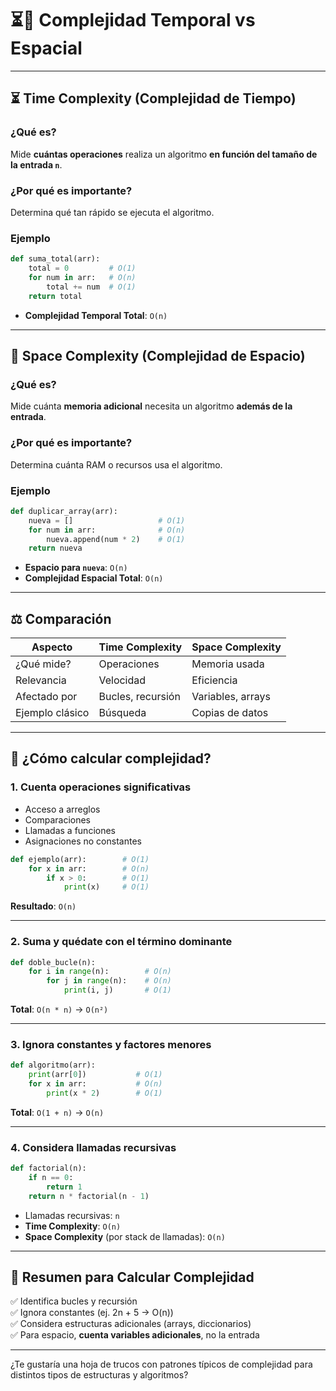 # ⏳🧠 Complejidad Temporal vs Espacial

---

## ⏳ Time Complexity (Complejidad de Tiempo)

### ¿Qué es?
Mide **cuántas operaciones** realiza un algoritmo **en función del tamaño de la entrada `n`**.

### ¿Por qué es importante?
Determina qué tan rápido se ejecuta el algoritmo.

### Ejemplo
```python
def suma_total(arr):
    total = 0         # O(1)
    for num in arr:   # O(n)
        total += num  # O(1)
    return total
```

- **Complejidad Temporal Total**: `O(n)`

---

## 🧠 Space Complexity (Complejidad de Espacio)

### ¿Qué es?
Mide cuánta **memoria adicional** necesita un algoritmo **además de la entrada**.

### ¿Por qué es importante?
Determina cuánta RAM o recursos usa el algoritmo.

### Ejemplo
```python
def duplicar_array(arr):
    nueva = []                   # O(1)
    for num in arr:              # O(n)
        nueva.append(num * 2)    # O(1)
    return nueva
```

- **Espacio para `nueva`**: `O(n)`
- **Complejidad Espacial Total**: `O(n)`

---

## ⚖️ Comparación

| Aspecto            | Time Complexity | Space Complexity |
|--------------------|------------------|------------------|
| ¿Qué mide?         | Operaciones      | Memoria usada    |
| Relevancia         | Velocidad        | Eficiencia       |
| Afectado por       | Bucles, recursión| Variables, arrays|
| Ejemplo clásico    | Búsqueda         | Copias de datos  |

---

## 📐 ¿Cómo calcular complejidad?

### 1. **Cuenta operaciones significativas**
- Acceso a arreglos
- Comparaciones
- Llamadas a funciones
- Asignaciones no constantes

```python
def ejemplo(arr):        # O(1)
    for x in arr:        # O(n)
        if x > 0:        # O(1)
            print(x)     # O(1)
```
**Resultado**: `O(n)`

---

### 2. **Suma y quédate con el término dominante**

```python
def doble_bucle(n):          
    for i in range(n):        # O(n)
        for j in range(n):    # O(n)
            print(i, j)       # O(1)
```
**Total**: `O(n * n)` → `O(n²)`

---

### 3. **Ignora constantes y factores menores**

```python
def algoritmo(arr):
    print(arr[0])           # O(1)
    for x in arr:           # O(n)
        print(x * 2)        # O(1)
```

**Total**: `O(1 + n)` → `O(n)`

---

### 4. **Considera llamadas recursivas**

```python
def factorial(n):
    if n == 0:
        return 1
    return n * factorial(n - 1)
```

- Llamadas recursivas: `n`
- **Time Complexity**: `O(n)`
- **Space Complexity** (por stack de llamadas): `O(n)`

---

## 🧪 Resumen para Calcular Complejidad

✅ Identifica bucles y recursión  
✅ Ignora constantes (ej. 2n + 5 → O(n))  
✅ Considera estructuras adicionales (arrays, diccionarios)  
✅ Para espacio, **cuenta variables adicionales**, no la entrada

---

¿Te gustaría una hoja de trucos con patrones típicos de complejidad para distintos tipos de estructuras y algoritmos?
